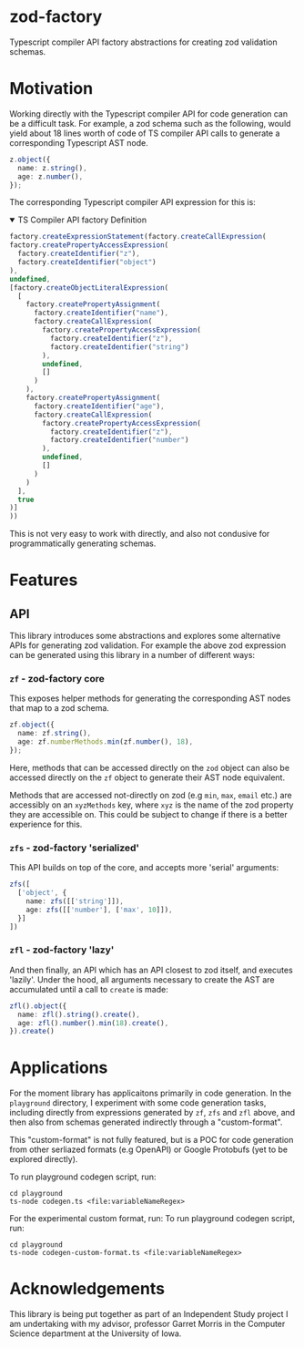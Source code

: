 # zod-factory
Typescript compiler API factory abstractions for creating zod validation schemas.

# Motivation
Working directly with the Typescript compiler API for code generation can be a difficult task. For example, a zod schema such as the following, would yield about 18 lines worth of code of TS compiler API calls to generate a corresponding Typescript AST node.

```typescript
z.object({
  name: z.string(),
  age: z.number(),
});
```

The corresponding Typescript compiler API expression for this is:  

<details open>
<summary>TS Compiler API factory Definition</summary>
  
  ```typescript
factory.createExpressionStatement(factory.createCallExpression(
  factory.createPropertyAccessExpression(
    factory.createIdentifier("z"),
    factory.createIdentifier("object")
  ),
  undefined,
  [factory.createObjectLiteralExpression(
    [
      factory.createPropertyAssignment(
        factory.createIdentifier("name"),
        factory.createCallExpression(
          factory.createPropertyAccessExpression(
            factory.createIdentifier("z"),
            factory.createIdentifier("string")
          ),
          undefined,
          []
        )
      ),
      factory.createPropertyAssignment(
        factory.createIdentifier("age"),
        factory.createCallExpression(
          factory.createPropertyAccessExpression(
            factory.createIdentifier("z"),
            factory.createIdentifier("number")
          ),
          undefined,
          []
        )
      )
    ],
    true
  )]
))
  ```
  
</details>

This is not very easy to work with directly, and also not condusive for programmatically generating schemas.


# Features

## API
This library introduces some abstractions and explores some alternative APIs for generating zod validation. For example the above zod expression can be generated using this library in a number of different ways:

### `zf` - zod-factory core
This exposes helper methods for generating the corresponding AST nodes that map to a zod schema. 

```typescript
zf.object({
  name: zf.string(),
  age: zf.numberMethods.min(zf.number(), 18),
});
```

Here, methods that can be accessed directly on the `zod` object can also be accessed directly on the `zf` object to generate their AST node equivalent.

Methods that are accessed not-directly on zod (e.g `min`, `max`, `email` etc.) are accessibly on an `xyzMethods` key, where `xyz` is the name of the zod property they are accessible on. This could be subject to change if there is a better experience for this.

### `zfs` - zod-factory 'serialized'
This API builds on top of the core, and accepts more 'serial' arguments:
```typescript
zfs([
  ['object', {
    name: zfs([['string']]),
    age: zfs([['number'], ['max', 10]]),
  }]
])
```

### `zfl` - zod-factory 'lazy'
And then finally, an API which has an API closest to zod itself, and executes 'lazily'. Under the hood, all arguments necessary to create the AST are accumulated until a call to `create` is made:
```typescript
zfl().object({
  name: zfl().string().create(),
  age: zfl().number().min(18).create(),
}).create()
```

# Applications
For the moment library has applicaitons primarily in code generation. In the `playground` directory, I experiment with some code generation tasks, including directly from expressions generated by `zf`, `zfs` and `zfl` above, and then also from schemas generated indirectly through a "custom-format".

This "custom-format" is not fully featured, but is a POC for code generation from other serliazed formats (e.g OpenAPI) or Google Protobufs (yet to be explored directly).

To run playground codegen script, run:
```
cd playground
ts-node codegen.ts <file:variableNameRegex>
```

For the experimental custom format, run:
To run playground codegen script, run:
```
cd playground
ts-node codegen-custom-format.ts <file:variableNameRegex>
```


# Acknowledgements
This library is being put together as part of an Independent Study project I am undertaking with my advisor, professor Garret Morris in the Computer Science department at the University of Iowa.





